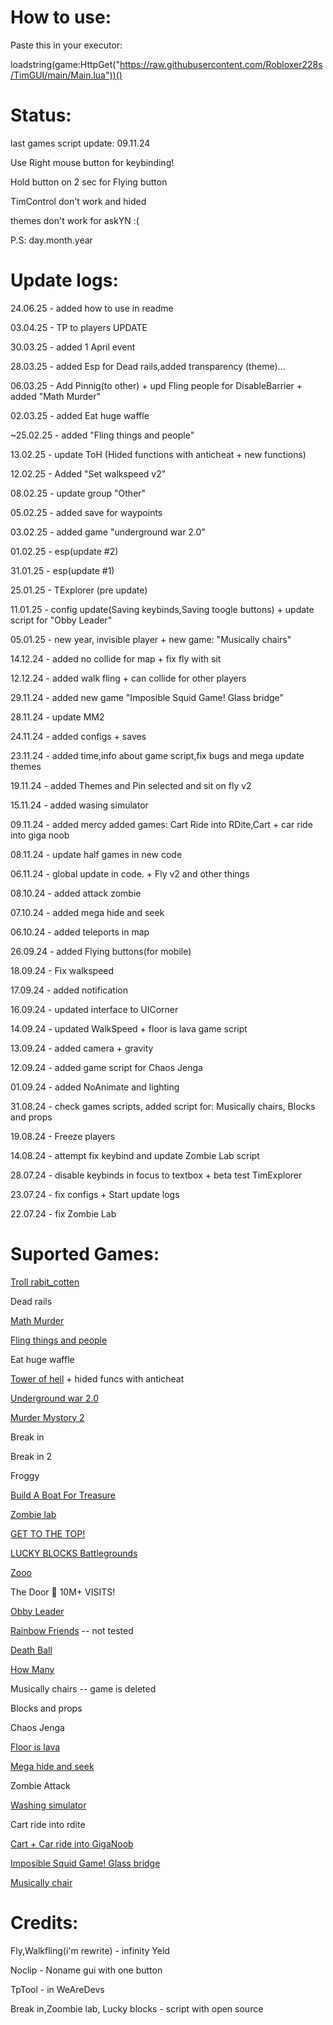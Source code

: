 # How to use:
Paste this in your executor:

loadstring(game:HttpGet("https://raw.githubusercontent.com/Robloxer228s/TimGUI/main/Main.lua"))()

# Status:
last games script update: 09.11.24

Use Right mouse button for keybinding! 

Hold button on 2 sec for Flying button

TimControl don't work and hided

themes don't work for askYN :(

P.S: day.month.year

# Update logs:

24.06.25 - added how to use in readme

03.04.25 - TP to players UPDATE

30.03.25 - added 1 April event

28.03.25 - added Esp for Dead rails,added transparency (theme)...

06.03.25 - Add Pinnig(to other) + upd Fling people for DisableBarrier + added "Math Murder"

02.03.25 - added Eat huge waffle

~25.02.25 - added "Fling things and people"

13.02.25 - update ToH (Hided functions with anticheat + new functions)

12.02.25 - Added "Set walkspeed v2"

08.02.25 - update group "Other"

05.02.25 - added save for waypoints

03.02.25 - added game "underground war 2.0"

01.02.25 - esp(update #2)

31.01.25 - esp(update #1)

25.01.25 - TExplorer (pre update)

11.01.25 - config update(Saving keybinds,Saving toogle buttons) + update script for "Obby Leader"

05.01.25 - new year, invisible player + new game: "Musically chairs"

14.12.24 - added no collide for map + fix fly with sit

12.12.24 - added walk fling + can collide for other players

29.11.24 - added new game "Imposible Squid Game! Glass bridge"

28.11.24 - update MM2

24.11.24 - added configs + saves

23.11.24 - added time,info about game script,fix bugs and mega update themes

19.11.24 - added Themes and Pin selected and sit on fly v2

15.11.24 - added wasing simulator

09.11.24 - added mercy added games: Cart Ride into RDite,Cart + car ride into giga noob

08.11.24 - update half games in new code

06.11.24 - global update in code. + Fly v2 and other things

08.10.24 - added attack zombie

07.10.24 - added mega hide and seek

06.10.24 - added teleports in map

26.09.24 - added Flying buttons(for mobile)

18.09.24 - Fix walkspeed

17.09.24 - added notification

16.09.24 - updated interface to UICorner

14.09.24 - updated WalkSpeed + floor is lava game script

13.09.24 - added camera + gravity

12.09.24 - added game script for Chaos Jenga

01.09.24 - added NoAnimate and lighting

31.08.24 - check games scripts, added script for: Musically chairs, Blocks and props

19.08.24 - Freeze players

14.08.24 - attempt fix keybind and update Zombie Lab script

28.07.24 - disable keybinds in focus to textbox + beta test TimExplorer

23.07.24 - fix configs + Start update logs

22.07.24 - fix Zombie Lab

# Suported Games:
[Troll rabit_cotten](https://www.roblox.com/share?code=5f3e57621c8c5b4b804eef1e5d1fd6f4&type=ExperienceDetails&stamp=1743797348517)

Dead rails

[Math Murder](https://www.roblox.com/share?code=a97de22400427741a01a25fe49d7b27f&type=ExperienceDetails&stamp=1741289706212)

[Fling things and people](https://www.roblox.com/share?code=0c54fc0e833d7a4b954a5a44e262b4b6&type=ExperienceDetails&stamp=1741289771712)

Eat huge waffle

[Tower of hell](https://www.roblox.com/share?code=f74e6b36d1580d4dac97152a4fb1d4d1&type=ExperienceDetails&stamp=1739475720852) + hided funcs with anticheat

[Underground war 2.0](https://www.roblox.com/share?code=ea1067fa38ccab43b0f04fe6557ec29a&type=ExperienceDetails&stamp=1738617065522)

[Murder Mystory 2](https://www.roblox.com/share?code=30095ada9095784a9722ce4419735b55&type=ExperienceDetails&stamp=1736553373981)

Break in 

Break in 2

Froggy 

[Build A Boat For Treasure](https://www.roblox.com/share?code=617b329e011981488239bee67a7713d7&type=ExperienceDetails&stamp=1736553405530)

[Zombie lab](https://www.roblox.com/share?code=43cf0f6737f173428ba0dcbc8bf7f623&type=ExperienceDetails&stamp=1736553431848)

[GET TO THE TOP!](https://www.roblox.com/share?code=d9fc31441ce9124a9be48a84fefae1f5&type=ExperienceDetails&stamp=1736553500994)

[LUCKY BLOCKS Battlegrounds](https://www.roblox.com/share?code=260a6b603b753146a96ef716ea824945&type=ExperienceDetails&stamp=1736553543086)

[Zooo](https://www.roblox.com/share?code=b650d37cd1bc324d90e9802fbd5dae7b&type=ExperienceDetails&stamp=1736553612541)

The Door 🚪 10M+ VISITS! 

[Obby Leader](https://www.roblox.com/share?code=98d8aff63a0e434da939c26483f902d6&type=ExperienceDetails&stamp=1736109493032)

[Rainbow Friends](https://www.roblox.com/share?code=0b0ac366934f394f8a180bb83f97213d&type=ExperienceDetails&stamp=1736553680670) -- not tested

[Death Ball](https://www.roblox.com/share?code=4ee05f950770e34798834b7a4a3e5842&type=ExperienceDetails&stamp=1736553634801)

[How Many](https://www.roblox.com/share?code=ad4cf9b1b98eac4989574e6855fda74c&type=ExperienceDetails&stamp=1736553571715)

Musically chairs -- game is deleted

Blocks and props

Chaos Jenga

[Floor is lava](https://www.roblox.com/share?code=4bfb6bf8b862cd408da588f04b6af43a&type=ExperienceDetails&stamp=1736553297734)

[Mega hide and seek](https://www.roblox.com/share?code=ffac4d0ce7032b48879920415c180615&type=ExperienceDetails&stamp=1736553250341)

Zombie Attack

[Washing simulator](https://www.roblox.com/share?code=ef3263496c06dd419908b8230299f8ce&type=ExperienceDetails&stamp=1736553327964)

Cart ride into rdite

[Cart + Car ride into GigaNoob](https://www.roblox.com/share?code=6b1c965025d9cc47b5579a6b7bfe980e&type=ExperienceDetails&stamp=1736109529864)

[Imposible Squid Game! Glass bridge](https://www.roblox.com/share?code=5233ee6b5386f14cb0cfcd61469e7031&type=ExperienceDetails&stamp=1732876371319)

[Musically chair](https://www.roblox.com/share?code=2337aebe00178e4eaea0d768769c9331&type=ExperienceDetails&stamp=1736109459355)

# Credits:

Fly,Walkfling(i'm rewrite) - infinity Yeld

Noclip - Noname gui with one button

TpTool - in WeAreDevs

Break in,Zoombie lab, Lucky blocks - script with open source

